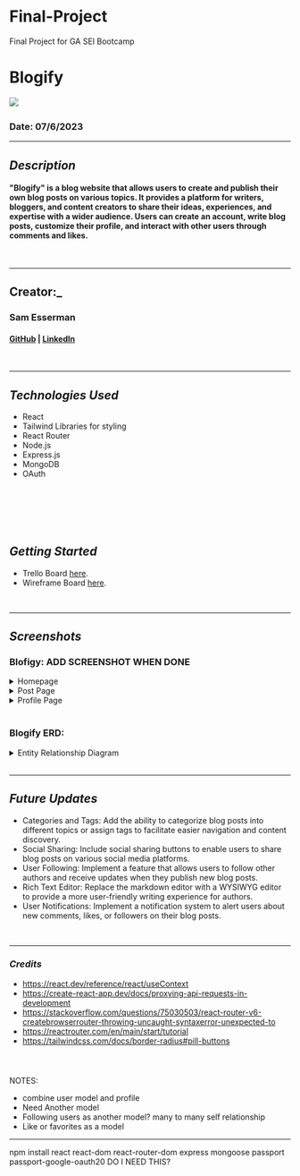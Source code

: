 # Final-Project
Final Project for GA SEI Bootcamp 

# Blogify

<img src="images/JourneyMate.png" name="image-name">

### Date: 07/6/2023

---

## **_Description_**

#### "Blogify" is a blog website that allows users to create and publish their own blog posts on various topics. It provides a platform for writers, bloggers, and content creators to share their ideas, experiences, and expertise with a wider audience. Users can create an account, write blog posts, customize their profile, and interact with other users through comments and likes.

<br>

---

## **Creator:_**

### Sam Esserman

#### [GitHub](https://github.com/SLEsserman) | [LinkedIn](https://www.linkedin.com/in/samuel-esserman/)

<br>

---

## **_Technologies Used_**
- React
- Tailwind Libraries for styling
- React Router
- Node.js
- Express.js
- MongoDB
- OAuth

## <br>

<br>

## **_Getting Started_**

- Trello Board [here](https://trello.com/b/0LGswtn6/final-project).
- Wireframe Board [here](https://whimsical.com/wireframe-final-project-TenYfeG4E8UCq1ME3VN9mz).
<br>

---

## **_Screenshots_**

### Blofigy: ADD SCREENSHOT WHEN DONE

<details>
<summary>Homepage</summary>
  <img src="client/images/HomePage.png" name="image-name">
</details>
<details>
<summary>Post Page</summary>
  <img src="client/images/PostPage.png" name="image-name">
</details>
<details>
 <summary>Profile Page</summary>
  <img src="client/images/ProfilePage.png" name="image-name">
</details>
<br>

### Blogify ERD:

<details>
 <summary>Entity Relationship Diagram</summary>
  https://whimsical.com/final-project-GN2hfSWSq9Uj55yJWbPMCW
</details>
<br>

---

## **_Future Updates_**

- Categories and Tags: Add the ability to categorize blog posts into different topics or assign tags to facilitate easier navigation and content discovery.
- Social Sharing: Include social sharing buttons to enable users to share blog posts on various social media platforms.
- User Following: Implement a feature that allows users to follow other authors and receive updates when they publish new blog posts.
- Rich Text Editor: Replace the markdown editor with a WYSIWYG editor to provide a more user-friendly writing experience for authors.
- User Notifications: Implement a notification system to alert users about new comments, likes, or followers on their blog posts.

<br>

---

### **_Credits_**
- https://react.dev/reference/react/useContext
- https://create-react-app.dev/docs/proxying-api-requests-in-development
- https://stackoverflow.com/questions/75030503/react-router-v6-createbrowserrouter-throwing-uncaught-syntaxerror-unexpected-to
- https://reactrouter.com/en/main/start/tutorial
- https://tailwindcss.com/docs/border-radius#pill-buttons

<br>

#####

#####

#####

#####

NOTES:
- combine user model and profile
- Need Another model
- Following users as another model? many to many self relationship
- Like or favorites as a model

---
npm install react react-dom react-router-dom express mongoose passport passport-google-oauth20
DO I NEED THIS?
